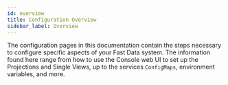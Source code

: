 ```yaml
---
id: overview
title: Configuration Overview
sidebar_label: Overview
---
```


The configuration pages in this documentation contain the steps necessary to configure specific aspects of your Fast Data system. The information found here range from how to use the Console web UI to set up the Projections and Single Views, up to the services `ConfigMaps`, environment variables, and more.

